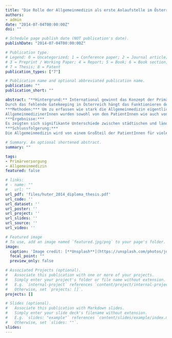 ```yaml
---
title: "Die Rolle der Allgemeinmedizin als erste Anlaufstelle im Österreichischen Gesundheitssystem"
authors:
- admin
date: "2014-07-04T00:00:00Z"
doi: ""

# Schedule page publish date (NOT publication's date).
publishDate: "2014-07-04T00:00:00Z"

# Publication type.
# Legend: 0 = Uncategorized; 1 = Conference paper; 2 = Journal article;
# 3 = Preprint / Working Paper; 4 = Report; 5 = Book; 6 = Book section;
# 7 = Thesis; 8 = Patent
publication_types: ["7"]

# Publication name and optional abbreviated publication name.
publication: ""
publication_short: ""

abstract: "**Hintergrund:** International gewinnt das Konzept der Primärversorgung als erste Anlaufstelle für den Großteil der Gesundheitsanliegen der Bevölkerung immer mehr an Bedeutung.
Durch das fehlende Gatekeeping in Österreich hängt das Funktionieren des Systems sehr stark von der freiwilligen Kooperation der PatientInnen ab. Wiederkehrende Berichte von überfüllten Spitalsambulanzen legen nahe, dass diese Kooperation vor allem im städtischen Bereich nicht gegeben ist.
***Methoden:*** Um zu erfassen wie stark die Allgemeinmedizin eigentlich als erste Anlaufstelle gesehen wird, wurden im Rahmen der QUALICOPC-Studie erhobene Daten von 1598 PatientInnen und 184 AllgemeinmedizinerInnen aus ganz Österreich analysiert. Die PatientInnen wurden darin nach ihrem Erstkontaktverhalten befragt. Anhand von Fallvignetten wurde die Rolle der Allgemeinmedizin als erste Anlaufstelle in der Wahrnehmung der AllgemeinmedizinerInnen und nach Ansicht der PatientInnen erfasst und auf Unterschiede zwischen städtischen und ländlichen Regionen analysiert sowie Erstkontaktverhalten, Ansichten der PatientInnen und die Wahrnehmung der ÄrztInnen untereinander auf Korrelation geprüft.
AllgemeinmedizinerInnen wurden sowohl von den PatientInnen wie auch von den ÄrztInnen selbst häufig als erste Anlaufstelle für Gründe wie Magenschmerzen oder Routineuntersuchungen angegeben. Nur selten traf dies für psychosoziale Indikationen oder offensichtlich fach-zugeordnete Probleme wie Sehkraftverschlechterung zu.
***Ergebnisse:***
Es zeigten sich signifikante Unterschiede zwischen städtischen und ländlichen Bereichen in allen Bereichen. Wertungen hinsichtlich der Erstkontaktrolle waren fast durchwegs höher in Gebieten mit niedrigem Urbanitätsgrad. Die Ansichten der PatientInnen korrelierten mit den Wahrnehmungen der ÄrztInnen auf, wie auch mit dem Erstkontaktverhalten.
***Schlussfolgerung:***
Die Allgemeinmedizin wird von einem Großteil der PatientInnen für viele Gesundheitsfragen als erste Anlaufstelle gesehen. Für einige Bereiche trifft dies jedoch nicht zu. Die Gründe dafür sollten näher erforscht und behoben werden, um die Rolle der Allgemeinmedizin als erste Anlaufstelle im Gesundheitssystem und damit das Systems selbst zu stärken und Gesundheitsergebnisse zu verbessern."

# Summary. An optional shortened abstract.
summary: ""

tags:
- Primärversorgung
- Allgemeinmedizin
featured: false

# links:
# - name: ""
#   url: ""
url_pdf: 'files/huter_2014_diploma_thesis.pdf' 
url_code: ''
url_dataset: ''
url_poster: ''
url_project: ''
url_slides: ''
url_source: ''
url_video: ''

# Featured image
# To use, add an image named `featured.jpg/png` to your page's folder.
image:
  caption: 'Image credit: [**Unsplash**](https://unsplash.com/photos/jdD8gXaTZsc)'
  focal_point: ""
  preview_only: false

# Associated Projects (optional).
#   Associate this publication with one or more of your projects.
#   Simply enter your project's folder or file name without extension.
#   E.g. `internal-project` references `content/project/internal-project/index.md`.
#   Otherwise, set `projects: []`.
projects: []

# Slides (optional).
#   Associate this publication with Markdown slides.
#   Simply enter your slide deck's filename without extension.
#   E.g. `slides: "example"` references `content/slides/example/index.md`.
#   Otherwise, set `slides: ""`.
slides:
---
```

